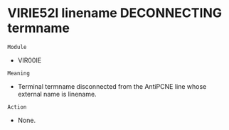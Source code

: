 # VIRIE52I linename DECONNECTING termname

`Module`
- VIR00IE

`Meaning`
- Terminal termname disconnected from the AntiPCNE line whose external name is linename.

`Action`
- None.
